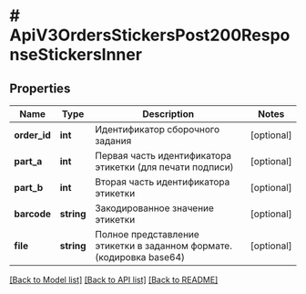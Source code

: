 # # ApiV3OrdersStickersPost200ResponseStickersInner

## Properties

Name | Type | Description | Notes
------------ | ------------- | ------------- | -------------
**order_id** | **int** | Идентификатор сборочного задания | [optional]
**part_a** | **int** | Первая часть идентификатора этикетки (для печати подписи) | [optional]
**part_b** | **int** | Вторая часть идентификатора этикетки | [optional]
**barcode** | **string** | Закодированное значение этикетки | [optional]
**file** | **string** | Полное представление этикетки в заданном формате. (кодировка base64) | [optional]

[[Back to Model list]](../../README.md#models) [[Back to API list]](../../README.md#endpoints) [[Back to README]](../../README.md)
